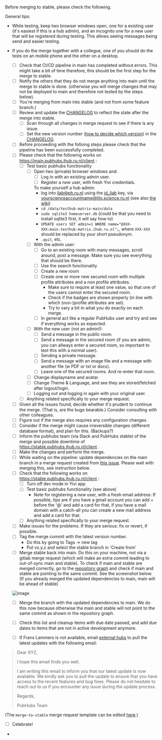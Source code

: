 Before merging to stable, please check the following.

General tips:

- While testing, keep two browser windows open, one for a existing user (it's easiest if this is a hub admin), and an incognito one for a new user that will be registered during testing. This allows seeing messages being send and easier testing.
- If you do the merge together with a collegue, one of you should do the tests on an mobile phone and the other on a desktop.

  - [ ] Check that CI/CD pipeline in main has completed without errors. This might take a bit of time therefore, this should be the first step for the merge to stable.
  - [ ] Notify the others that they do not merge anything into main until the merge to stable is done. (otherwise you will merge changes that may not be deployed to main and therefore not tested by the steps below).
  - [ ] You're merging from main into stable (and not from some feature branch.) 
  - [ ] Review and update the [CHANGELOG](CHANGELOG.md) to reflect the state after the merge into stable.
    - [ ] Scan through all changes in merge request to see if there is any issue.
    - [ ] Set the new version number  ([how to decide which version](https://gitlab.science.ru.nl/ilab/pubhubs_canonical/-/wikis/Tech-Information/Versioning)) in the [CHANGELOG](CHANGELOG.md).
  - [ ] Before proceeding with the folloing steps please check that the pipeline has been successfully completed. 
  - [ ] Please check that the following works on https://main.pubhubs.ihub.ru.nl/client :
      - [ ] Test basic pubhubs functionality
        - [ ] Open two (private) browser windows and:
          - [ ] Log in with an existing admin user.
          - [ ] Register a *new* user, with fresh Yivi credentials.
                
          To make yourself a hub admin: 
            - log into ilab@ph.ru.nl using the [id_ilab](https://gitlab.science.ru.nl/ilab/ops/-/blob/main/ssh/id_ilab?ref_type=heads) key, via yourscienceaccountname@lilo.science.ru.nl (see also [the wiki](https://gitlab.science.ru.nl/ilab/pubhubs_canonical/-/wikis/Infrastructure))
            - `cd /data/testhub-matrix-main/data`
            - `sudo sqlite3 homeserver.db` (could be that you need to install sqlite3 first, it will say how to)
            - `UPDATE users SET admin=1 WHERE name="@XXX-XXX:main.testhub-matrix.ihub.ru.nl";`, where `XXX-XXX` should be replaced by your short pseudonym.
            - `.quit`, etc.
        - [ ] With the admin user:
          - [ ] Go to an existing room with many messages, scroll around, post a message. Make sure you see everything that should be there.
          - [ ] Use the search functionality
          - [ ] Create a new room
          - [ ] Create one or more new secured room with mulitple profile attributes and a non profile attributes.
            - Make sure to require at least one value, so that one of the users cannot enter the secured room.
            - Check if the badges are shown properly (in line with which (non-)profile attributes are set).
            - Try to vary a bit in what you do exactly on each merge.
          - [ ] In general act like a regular PubHubs user and try and see if everything works as expected.
        - [ ] With the new user (not an admin!):
          - [ ] Send a message in the public room.
          - [ ] Send a message in the secured room (if you are admin, you can allways enter a secured room, so important to test this with a normal user).
          - [ ] Sending a private message.
          - [ ] Send a message with an image file and a message with another file (ie PDF or txt or docx).
          - [ ] Leave one of the secured rooms. And re-enter that room.
        - [ ] Change displayname and avatar.
        - [ ] Change Theme & Language, and see they are stored/fetched after logout/login.
        - [ ] Logging out and logging in again with your original user.
      - [ ] Anything related specifically to your merge request.
  - [ ] Given all the issues found, decide whether it's prudent to continue the merge.  (That is, are the bugs bearable.) Consider consulting with other colleagues.
  - [ ] Figure out if the merge also requires any configuration changes. 
  - [ ] Consider if the merge might cause irreversible changes (different database format), and plan for this. (Backups?)
  - [ ] Inform the pubhubs team (via Slack and PubHubs stable) of the merge and possible downtime of https://stable.pubhubs.ihub.ru.nl/client . 
  - [ ] Make the changes and perform the merge.
  - [ ] While waiting on the pipeline: update dependencies on the main branch in a merge request created from [this issue](https://gitlab.science.ru.nl/ilab/pubhubs_canonical/-/issues/new?issuable_template=update-dependencies&issue[title]=Updating%20dependencies%20on%2020yy-mm-dd). Please wait with merging this, see instruction below.
  - [ ] Check that the following works on https://stable.pubhubs.ihub.ru.nl/client :
    - [ ] Turn off dev mode in Yivi app. 
    - [ ] Test basic pubhubs functionality (see above)
      - Note for registering a *new* user, with a fresh email address: If possible, tips are if you have a gmail account you can add +<date> before the '@' and add a card for that, if you have a mail domain with a catch-all you can create a new mail address and add a card for that.
    - [ ] Anything related specifically to your merge request.
  - [ ] Make issues for the problems. If they are serious:  fix or revert, if possible.
  - [ ] Tag the merge commit with the latest version number.
    - Do this by going to Tags -> new tag
    - Put vx.y.z and select the stable branch in 'Create from'
  - [ ] Merge stable back into main. Do this on your machine, not via a gitlab merge request (which will make an extra commit leading to out-of-sync main and stable). To check if main and stable are merged correctly, go to the [repository graph](https://gitlab.science.ru.nl/ilab/pubhubs_canonical/-/network/main?ref_type=heads) and check if main and stable are pointing to the same commit. See the screenshot below. (If you already merged the updated dependencies to main, main will be ahead of stable)

  ![image](/uploads/478c467465270fe24b4e3ec6ee32cc3b/image.png)
  - [ ] Merge the branch with the updated dependencies to main. We do this now because otherwise the main and stable will not point to the same commit as shown in the repository graph.
  - [ ] Check this list and cleanup items with due date passed, and add due dates to items that are not in active development anymore.
       
  
  
  - [ ] If Frans Lammers is not available, email [external hubs](https://gitlab.science.ru.nl/ilab/pubhubs_canonical/-/wikis/Tech-Information/External-Hub-Deployment) to pull the latest updates with the following email:

> Dear XYZ,
> 
> I hope this email finds you well.
> 
> I am writing this email to inform you that our latest update is now available. We kindly ask you to pull the update to ensure that you have access to the recent features and bug fixes.
> Please do not hesitate to reach out to us if you encounter any issue during the update process.
> 
> Regards,
>
> PubHubs Team

(The `merge-to-stable` merge request template can be edited [here](https://gitlab.science.ru.nl/ilab/pubhubs_canonical/-/edit/main/.gitlab/merge_request_templates/merge-to-stable.md).)
  - [ ] Celebrate!

- 